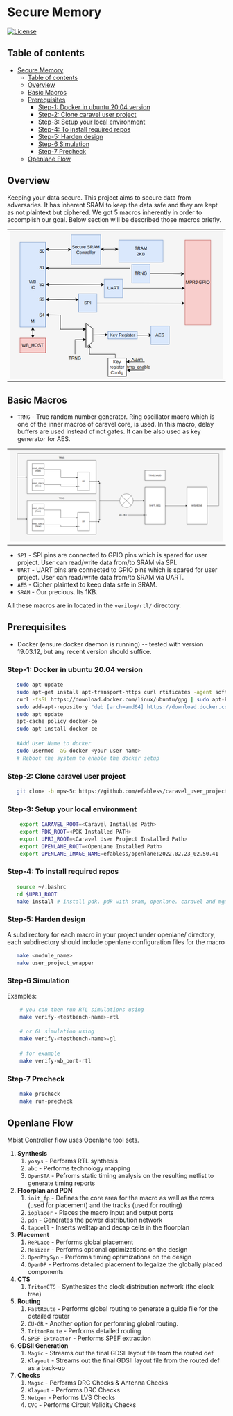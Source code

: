 # Secure Memory

[![License](https://img.shields.io/badge/License-Apache%202.0-blue.svg)](https://opensource.org/licenses/Apache-2.0)

## Table of contents
- [Secure Memory](#secure-memory)
  - [Table of contents](#table-of-contents)
  - [Overview](#overview)
  - [Basic Macros](#basic-macros)
  - [Prerequisites](#prerequisites)
    - [Step-1: Docker in ubuntu 20.04 version](#step-1-docker-in-ubuntu-2004-version)
    - [Step-2: Clone caravel user project](#step-2-clone-caravel-user-project)
    - [Step-3: Setup your local environment](#step-3-setup-your-local-environment)
    - [Step-4: To install required repos](#step-4-to-install-required-repos)
    - [Step-5: Harden design](#step-5-harden-design)
    - [Step-6 Simulation](#step-6-simulation)
    - [Step-7 Precheck](#step-7-precheck)
  - [Openlane Flow](#openlane-flow)

## Overview

Keeping your data secure. This project aims to secure data from adversaries. It has inherent SRAM to keep the data safe and they are kept as not plaintext but ciphered. We got 5 macros inherently in order to accomplish our goal. Below section will be described those macros briefly.
<table>
  <tr>
    <td  align="center"><img src="./docs/source/_static/secure_memory.png" ></td>
  </tr>
</table>

## Basic Macros

- `TRNG` - True random number generator. Ring oscillator macro which is one of the inner macros of caravel core, is used. In this macro, delay buffers are used instead of not gates. It can be also used as key generator for AES.

<table>
  <tr>
    <td  align="center"><img src="./docs/source/_static/trng.png" ></td>
  </tr>
</table>

- `SPI`  - SPI pins are connected to GPIO pins which is spared for user project. User can read/write data from/to SRAM via SPI.
- `UART` - UART pins are connected to GPIO pins which is spared for user project. User can read/write data from/to SRAM via UART.
- `AES`  - Cipher plaintext to keep data safe in SRAM.
- `SRAM` - Our precious. Its 1KB.

All these macros are in located in the `verilog/rtl/` directory.

## Prerequisites
   - Docker (ensure docker daemon is running) -- tested with version 19.03.12, but any recent version should suffice.
### Step-1: Docker in ubuntu 20.04 version
```bash
   sudo apt update
   sudo apt-get install apt-transport-https curl rtificates -agent software-properties-common
   curl -fsSL https://download.docker.com/linux/ubuntu/gpg | sudo apt-key add -
   sudo add-apt-repository "deb [arch=amd64] https://download.docker.com/linux/ubuntu focal stable"
   sudo apt update
   apt-cache policy docker-ce
   sudo apt install docker-ce

   #Add User Name to docker
   sudo usermod -aG docker <your user name>
   # Reboot the system to enable the docker setup
```
### Step-2: Clone caravel user project
```bash
   git clone -b mpw-5c https://github.com/efabless/caravel_user_project
```
### Step-3: Setup your local environment
```bash
    export CARAVEL_ROOT=<Caravel Installed Path>
    export PDK_ROOT=<PDK Installed PATH>
    export UPRJ_ROOT=<Caravel User Project Installed Path>
    export OPENLANE_ROOT=<OpenLane Installed Path>
    export OPENLANE_IMAGE_NAME=efabless/openlane:2022.02.23_02.50.41
```

### Step-4: To install required repos
```bash
   source ~/.bashrc
   cd $UPRJ_ROOT
   make install # install pdk. pdk with sram, openlane. caravel and mgmt core
```

### Step-5: Harden design
A subdirectory for each macro in your project under openlane/ directory, each subdirectory should include openlane configuration files for the macro
```bash
   make <module_name>
   make user_project_wrapper
```

### Step-6 Simulation
Examples:
``` sh
    # you can then run RTL simulations using
    make verify-<testbench-name>-rtl

    # or GL simulation using
    make verify-<testbench-name>-gl

    # for example
    make verify-wb_port-rtl
```

### Step-7 Precheck
``` sh
    make precheck
    make run-precheck
```

## Openlane Flow

Mbist Controller flow uses Openlane tool sets.

1. **Synthesis**
    1. `yosys` - Performs RTL synthesis
    2. `abc` - Performs technology mapping
    3. `OpenSTA` - Pefroms static timing analysis on the resulting netlist to generate timing reports
2. **Floorplan and PDN**
    1. `init_fp` - Defines the core area for the macro as well as the rows (used for placement) and the tracks (used for routing)
    2. `ioplacer` - Places the macro input and output ports
    3. `pdn` - Generates the power distribution network
    4. `tapcell` - Inserts welltap and decap cells in the floorplan
3. **Placement**
    1. `RePLace` - Performs global placement
    2. `Resizer` - Performs optional optimizations on the design
    3. `OpenPhySyn` - Performs timing optimizations on the design
    4. `OpenDP` - Perfroms detailed placement to legalize the globally placed components
4. **CTS**
    1. `TritonCTS` - Synthesizes the clock distribution network (the clock tree)
5. **Routing**
    1. `FastRoute` - Performs global routing to generate a guide file for the detailed router
    2. `CU-GR` - Another option for performing global routing.
    3. `TritonRoute` - Performs detailed routing
    4. `SPEF-Extractor` - Performs SPEF extraction
6. **GDSII Generation**
    1. `Magic` - Streams out the final GDSII layout file from the routed def
    2. `Klayout` - Streams out the final GDSII layout file from the routed def as a back-up
7. **Checks**
    1. `Magic` - Performs DRC Checks & Antenna Checks
    2. `Klayout` - Performs DRC Checks
    3. `Netgen` - Performs LVS Checks
    4. `CVC` - Performs Circuit Validity Checks
